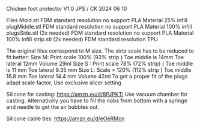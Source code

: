 Chicken foot protector									V1.0 JPS / CK 2024 06 10

Files 
Mold.stl FDM standard resolution no support PLA Material 25% infill
plugMiddle.stl   FDM standard resolution no support PLA Material 100% infill	
plugsSide.stl (2x needed) FDM standard resolution no support PLA Material 100% infill
strip.stl (2x needed)  FDM standard resolution TPU 

The original files correspond to M size. The strip scale has to be reduced to fit  better: 
Size M:  Print scale  100%  (93% strip )   Toe middle is 14mm      Toe lateral 12mm   		Volume 29ml
Size S :   Print scale  78%  (72% strip)    ( Toe middle is 11 mm      Toe lateral 9.35 mm
Size L:    Scale = 120%  (112% strip )  Toe middle 16.8 mm      Toe lateral 14.4 mm             	Volume   42ml
To get a proper fit of the plugs adapt scale factor, Use exclusive slicer setting

Silicone for casting:
https://amzn.eu/d/8PJPKTl 
Use vacuum chamber for casting. Alternatively you have to fill the nobs from bottom with a syringe and needle to get the air bubbles out.

Silicone cable ties:
https://amzn.eu/d/eOeRMcn
